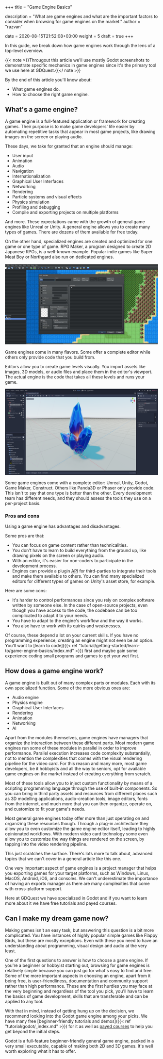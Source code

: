 +++
title = "Game Engine Basics"

description = "What are game engines and what are the important factors to consider when browsing for game engines on the market."
author = "razvan"

date = 2020-08-15T21:52:08+03:00
weight = 5
draft = true
+++

In this guide, we break down how game engines work through the lens of a top-level overview.

{{< note >}}Througout this article we'll use mostly Godot screenshots to demonstrate specific mechanics in game engines since it's the primary tool we use here at GDQuest.{{</ note >}}

By the end of this article you'll know about:

- What game engines do.
- How to choose the right game engine.

## What's a game engine?

A game engine is a full-featured application or framework for creating games. Their purpose is to make game developers' life easier by automating repetitive tasks that appear in most game projects, like drawing images on the screen or playing audio.

These days, we take for granted that an engine should manage:

- User input
- Animation
- Audio
- Navigation
- Internationalization
- Graphical User Interfaces
- Networking
- Rendering
- Particle systems and visual effects
- Physics simulation
- Profiling and debugging
- Compile and exporting projects on multiple platforms

And more. These expectations came with the growth of general game engines like Unreal or Unity. A general engine allows you to create many types of games. There are dozens of them available for free today.

On the other hand, specialized engines are created and optimized for one game or one type of game. RPG Maker, a program designed to create 2D Japanese RPGs, is a well-known example. Popular indie games like Super Meat Boy or Northgard also run on dedicated engines.

![RPG Maker](./img/rpg-maker.jpg)

Game engines come in many flavors. Some offer a complete editor while others only provide code that you build from.

Editors allow you to create game levels visually. You import assets like images, 3D models, or audio files and place them in the editor's viewport. The actual engine is the code that takes all these levels and runs your game.

![Godot Assets in Editor](./img/godot-engine.png)

Some game engines come with a complete editor: Unreal, Unity, Godot, Game Maker, Construct. Others like Panda3D or Phaser only provide code. This isn't to say that one type is better than the other. Every development team has different needs, and they should assess the tools they use on a per-project basis.

### Pros and cons

Using a game engine has advantages and disadvantages.

Some pros are that:

- You can focus on game content rather than technicalities.
- You don't have to learn to build everything from the ground up, like drawing pixels on the screen or playing audio.
- With an editor, it's easier for non-coders to participate in the development process.
- Engines can provide a plugin <abbr title="Application Programming Interface">API</abbr> for third-parties to integrate their tools and make them available to others. You can find many specialized editors for different types of games on Unity's asset store, for example.

Here are some cons:

- It's harder to control performances since you rely on complex software written by someone else. In the case of open-source projects, even though you have access to the code, the codebase can be too complicated to adapt it to your needs.
- You have to adapt to the engine's workflow and the way it works.
- You also have to work with its quirks and weaknesses.

Of course, these depend a lot on your current skills. If you have no programming experience, creating an engine might not even be an option. You'll want to [learn to code]({{< ref  "tutorial/getting-started/learn-to/game-engine-basics/index.md" >}}) first and maybe gain some experience coding small programs and games to get your wet first.

## How does a game engine work?

A game engine is built out of many complex parts or modules. Each with its own specialized function. Some of the more obvious ones are:

- Audio engine
- Physics engine
- Graphical User Interfaces
- Rendering
- Animation
- Networking
- AI

Apart from the modules themselves, game engines have managers that organize the interaction between these different parts. Most modern game engines run some of these modules in parallel in order to improve performance. Parallel execution increases code complexity substantially, not to mention the complexities that comes with the visual rendering pipeline for the video card. For this reason and many more, most game developers, be it hobbyists and all the way to seniors, opt for available game engines on the market instead of creating everything from scratch.

Most of these tools allow you to inject custom functionality by means of a scripting programming language through the use of built-in components. So you can bring in third party assets and resources from different places such as 3D modelling applications, audio-creation tools, image editors, fonts from the internet, and much more that you can then organize, operate on, and customize to fit your game's needs.

Most general game engines today offer more than just operating on and organizing these resources though. Through a plug-in architecture they allow you to even customize the game engine editor itself, leading to highly opinionated workflows. With modern video card technology some even allow you to customize the way things are rendered on the screen, by tapping into the video rendering pipeline.

This just scratches the surface. There's lots more to talk about, advanced topics that we can't cover in a general article like this one.

One very important aspect of game engines is a project manager that helps you exporting games for your target platforms, such as Windows, Linux, MacOS, Android, iOS, and consoles. We can't underestimate the importance of having an exports manager as there are many complexities that come with cross-platform support.

Here at GDQuest we have specialized in Godot and if you want to learn more about it we have free tutorials and payed courses.

## Can I make my dream game now?

Making games isn't an easy task, but answering this question is a bit more complicated. You have instances of highly popular simple games like Flappy Birds, but these are mostly exceptions. Even with these you need to have an understanding about programming, visual design and audio at the very least.

One of the first questions to answer is how to choose a game engine. If you're a beginner or hobbyist starting out, browsing for game engines is relatively simple because you can just go for what's easy to find and free. Some of the more important aspects in choosing an engine, apart from it being free, is user-friendliness, documentation and community support rather than high performance. These are the first hurdles you may face at the very beginning and regardless of the tool you pick, you'll have to learn the basics of game development, skills that are transferable and can be applied to any tool.

With that in mind, instead of getting hung up on the decision, we recommend looking into the Godot game engine among your picks. We have many free [beginner-friendly tutorials and demos]({{< ref "tutorial/godot/_index.md" >}}) for it as well as [payed courses](https://gdquest.mavenseed.com/p/home) to help you get beyond the initial steps.

Godot is a full-feature beginner-friendly general game engine, packed in a very small executable, capable of making both 2D and 3D games. It's well worth exploring what it has to offer.

